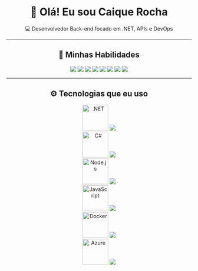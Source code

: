 <h1 align="center">👋 Olá! Eu sou Caique Rocha</h1>
<p align="center">💻 Desenvolvedor Back-end focado em .NET, APIs e DevOps</p>

---

<h2 align="center">🚀 Minhas Habilidades</h2>

<div align="center">

<img src="https://img.shields.io/badge/.NET8-512BD4?style=for-the-badge&logo=dotnet&logoColor=white" />
<img src="https://img.shields.io/badge/C%23-8A2BE2?style=for-the-badge&logo=csharp&logoColor=white" />
<img src="https://img.shields.io/badge/NODE.JS-339933?style=for-the-badge&logo=nodedotjs&logoColor=white" />
<img src="https://img.shields.io/badge/JAVASCRIPT-F7DF1E?style=for-the-badge&logo=javascript&logoColor=black" />
<img src="https://img.shields.io/badge/WebAPI-00599C?style=for-the-badge" />
<img src="https://img.shields.io/badge/SQL%20SERVER-CC2927?style=for-the-badge&logo=microsoftsqlserver&logoColor=white" />
<img src="https://img.shields.io/badge/DOCKER-2496ED?style=for-the-badge&logo=docker&logoColor=white" />
<img src="https://img.shields.io/badge/AZURE-0078D4?style=for-the-badge&logo=microsoftazure&logoColor=white" />

</div>

---

<h2 align="center">⚙️ Tecnologias que eu uso</h2>

<div align="center">

<!-- .NET -->
<img src="https://media.giphy.com/media/Ma8hkpN9y3kyg4iIAK/giphy.gif" width="70" title=".NET" />
<img src="https://img.shields.io/badge/.NET8-512BD4?style=for-the-badge&logo=dotnet&logoColor=white" />

<!-- C# -->
<br/>
<img src="https://media.giphy.com/media/Fvw0Ha9nPbnMQ3x3QK/giphy.gif" width="70" title="C#" />
<img src="https://img.shields.io/badge/C%23-8A2BE2?style=for-the-badge&logo=csharp&logoColor=white" />

<!-- Node.js -->
<br/>
<img src="https://media.giphy.com/media/XHAv3GDs4F6PQQ3yZz/giphy.gif" width="70" title="Node.js" />
<img src="https://img.shields.io/badge/Node.js-339933?style=for-the-badge&logo=nodedotjs&logoColor=white" />

<!-- JavaScript -->
<br/>
<img src="https://media.giphy.com/media/ln7z2eWriiQAllfVcn/giphy.gif" width="70" title="JavaScript" />
<img src="https://img.shields.io/badge/JavaScript-F7DF1E?style=for-the-badge&logo=javascript&logoColor=black" />

<!-- Docker -->
<br/>
<img src="https://media.giphy.com/media/fsEaZldNC8A1PJ3mwp/giphy.gif" width="70" title="Docker" />
<img src="https://img.shields.io/badge/Docker-2496ED?style=for-the-badge&logo=docker&logoColor=white" />

<!-- Azure -->
<br/>
<img src="https://media.giphy.com/media/RbDKaczqWovIugyJmW/giphy.gif" width="70" title="Azure" />
<img src="https://img.shields.io/badge/Azure-0078D4?style=for-the-badge&logo=microsoftazure&logoColor=white" />

</div>

